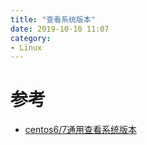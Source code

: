 ```yaml
---
title: "查看系统版本"
date: 2019-10-10 11:07
category:
- Linux
---
```


# 参考
* [centos6/7通用查看系统版本](https://www.cnblogs.com/flylinux/p/7498327.html)
